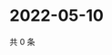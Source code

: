 # 2022-05-10

共 0 条

<!-- BEGIN WEIBO -->
<!-- 最后更新时间 Tue May 10 2022 13:15:34 GMT+0800 (China Standard Time) -->

<!-- END WEIBO -->

